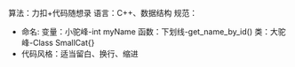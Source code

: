 算法：力扣+代码随想录
语言：C++、数据结构
规范：
- 命名:
	变量：小驼峰-int myName
	函数：下划线-get_name_by_id()
	 类：大驼峰-Class SmallCat{}
- 代码风格：适当留白、换行、缩进